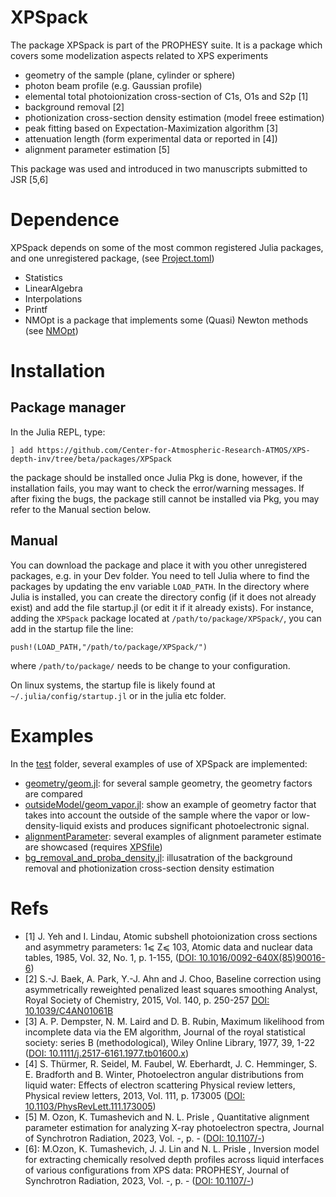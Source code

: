 # XPSpack

The package XPSpack is part of the PROPHESY suite. It is a package which covers some modelization aspects related to XPS experiments

 - geometry of the sample (plane, cylinder or sphere)
 - photon beam profile (e.g. Gaussian profile)
 - elemental total photoionization cross-section of C1s, O1s and S2p [1]
 - background removal [2]
 - photionization cross-section density estimation (model freee estimation)
 - peak fitting based on Expectation-Maximization algorithm [3]
 - attenuation length (form experimental data or reported in [4])
 - alignment parameter estimation [5]

This package was used and introduced in two manuscripts submitted to JSR [5,6]

# Dependence

XPSpack depends on some of the most common registered Julia packages, and one unregistered package, (see [Project.toml](Project.toml))
 - Statistics
 - LinearAlgebra
 - Interpolations
 - Printf
 - NMOpt is a package that implements some (Quasi) Newton methods (see [NMOpt](https://github.com/matthewozon/NMOpt))
 

# Installation

## Package manager

In the Julia REPL, type:

```
] add https://github.com/Center-for-Atmospheric-Research-ATMOS/XPS-depth-inv/tree/beta/packages/XPSpack
```

the package should be installed once Julia Pkg is done, however, if the installation fails, you may want to check the error/warning messages. If after fixing the bugs, the package still cannot be installed via Pkg, you may refer to the Manual section below.

## Manual

You can download the package and place it with you other unregistered packages, e.g. in your Dev folder.
You need to tell Julia where to find the packages by updating the env variable `LOAD_PATH`. In the directory where Julia is installed, you can create the directory config (if it does not already exist) and add the file startup.jl (or edit it if it already exists). For instance, adding the `XPSpack` package located at `/path/to/package/XPSpack/`, you can add in the startup file the line:

`push!(LOAD_PATH,"/path/to/package/XPSpack/")`

where `/path/to/package/` needs to be change to your configuration.


On linux systems, the startup file is likely found at `~/.julia/config/startup.jl` or in the julia etc folder.



# Examples

In the [test](../../test/) folder, several examples of use of XPSpack are implemented:

 - [geometry/geom.jl](../../test/geometry/geom.jl): for several sample geometry, the geometry factors are compared
 - [outsideModel/geom_vapor.jl](../../test/outsideModel/geom_vapor.jl): show an example of geometry factor that takes into account the outside of the sample where the vapor or low-density-liquid exists and produces significant photoelectronic signal.
 - [alignmentParameter](../../test/alignmentParameter/): several examples of alignment parameter estimate are showcased (requires [XPSfile](../XPSfile/))
 - [bg_removal_and_proba_density.jl](../../test/bg_removal_and_proba_density.jl): illusatration of the background removal and photionization cross-section density estimation


# Refs

- [1] J. Yeh and I. Lindau, Atomic subshell photoionization cross sections and asymmetry parameters: 1⩽ Z⩽ 103, Atomic data and nuclear data tables, 1985, Vol. 32, No. 1, p. 1-155, ([DOI: 10.1016/0092-640X(85)90016-6](https://www.doi.org/10.1016/0092-640X\(85\)90016-6))
- [2] S.-J. Baek, A. Park, Y.-J. Ahn and J. Choo,  Baseline correction using asymmetrically reweighted penalized least squares smoothing Analyst, Royal Society of Chemistry, 2015, Vol. 140, p. 250-257 [DOI: 10.1039/C4AN01061B](https://www.doi.org/10.1039/C4AN01061B)
- [3] A. P. Dempster, N. M. Laird  and D. B. Rubin,  Maximum likelihood from incomplete data via the EM algorithm, Journal of the royal statistical society: series B (methodological), Wiley Online Library, 1977, 39, 1-22 ([DOI: 10.1111/j.2517-6161.1977.tb01600.x](https://www.doi.org/10.1111/j.2517-6161.1977.tb01600.x))
- [4] S. Thürmer, R. Seidel, M. Faubel, W. Eberhardt, J. C. Hemminger, S. E. Bradforth and B. Winter, Photoelectron angular distributions from liquid water: Effects of electron scattering Physical review letters, Physical review letters, 2013, Vol. 111, p. 173005 ([DOI: 10.1103/PhysRevLett.111.173005](https://www.doi.org/10.1103/PhysRevLett.111.173005))
- [5] M. Ozon, K. Tumashevich and N. L. Prisle , Quantitative alignment parameter estimation for analyzing X-ray photoelectron spectra, Journal of Synchrotron Radiation, 2023, Vol. -, p. - ([DOI: 10.1107/-](https://www.doi.org/10.1107/-))
- [6]: M.Ozon, K. Tumashevich, J. J. Lin and N. L. Prisle , Inversion model for extracting chemically resolved depth profiles across liquid interfaces of various configurations from XPS data: PROPHESY, Journal of Synchrotron Radiation, 2023, Vol. -, p. - ([DOI: 10.1107/-](https://www.doi.org/10.1107/-))
